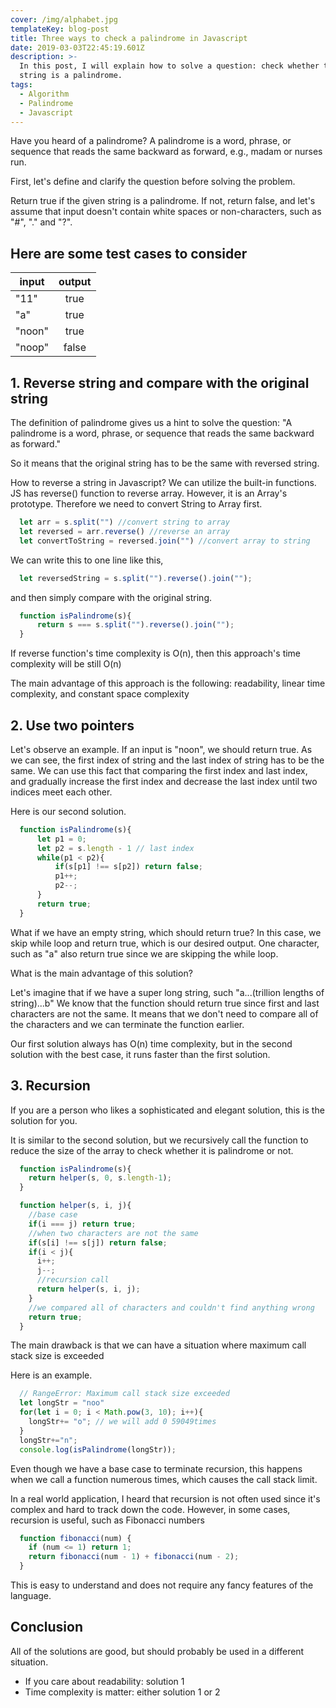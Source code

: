 ```yaml
---
cover: /img/alphabet.jpg
templateKey: blog-post
title: Three ways to check a palindrome in Javascript
date: 2019-03-03T22:45:19.601Z
description: >-
  In this post, I will explain how to solve a question: check whether the given
  string is a palindrome.
tags:
  - Algorithm
  - Palindrome
  - Javascript
---
```


Have you heard of a palindrome? A palindrome is a word, phrase, or sequence that reads the same backward as forward, e.g., madam or nurses run.


First, let's define and clarify the question before solving the problem.


Return true if the given string is a palindrome. If not, return false, and let's assume that input doesn't contain white spaces or non-characters, such as "#", "." and "?".

## Here are some test cases to consider
| input   |      output      |
|----------|:-------------:|
| "11" |  true |
| "a" |    true   |
| "noon" | true |
| "noop" | false |


## 1. Reverse string and compare with the original string

The definition of palindrome gives us a hint to solve the question: "A palindrome is a word, phrase, or sequence that reads the same backward as forward."

So it means that the original string has to be the same with reversed string.

How to reverse a string in Javascript? We can utilize the built-in functions. JS has reverse() function to reverse array. However, it is an Array's prototype. Therefore we need to convert String to Array first.

```javascript
  let arr = s.split("") //convert string to array
  let reversed = arr.reverse() //reverse an array
  let convertToString = reversed.join("") //convert array to string
```

We can write this to one line like this,

```javascript
  let reversedString = s.split("").reverse().join("");
```

and then simply compare with the original string.
```javascript
  function isPalindrome(s){
      return s === s.split("").reverse().join("");
  }
```

If reverse function's time complexity is O(n), then this approach's time complexity will be still O(n)

The main advantage of this approach is the following:  readability, linear time complexity, and constant space complexity

## 2. Use two pointers

Let's observe an example. If an input is "noon", we should return true. As we can see, the first index of string and the last index of string has to be the same. We can use this fact that comparing the first index and last index, and gradually increase the first index and decrease the last index until two indices meet each other.

Here is our second solution.

```javascript
  function isPalindrome(s){
      let p1 = 0;
      let p2 = s.length - 1 // last index
      while(p1 < p2){
          if(s[p1] !== s[p2]) return false;
          p1++;
          p2--;
      }
      return true;
  }
```

What if we have an empty string, which should return true? In this case, we skip while loop and return true, which is our desired output. One character, such as "a" also return true since we are skipping the while loop.

What is the main advantage of this solution?

Let's imagine that if we have a super long string, such "a...(trillion lengths of string)...b" We know that the function should return true since first and last characters are not the same. It means that we don't need to compare all of the characters and we can terminate the function earlier.

Our first solution always has O(n) time complexity, but in the second solution with the best case, it runs faster than the first solution.

## 3. Recursion

If you are a person who likes a sophisticated and elegant solution, this is the solution for you.

It is similar to the second solution, but we recursively call the function to reduce the size of the array to check whether it is palindrome or not.

```javascript
  function isPalindrome(s){
    return helper(s, 0, s.length-1);
  }

  function helper(s, i, j){
    //base case
    if(i === j) return true;
    //when two characters are not the same
    if(s[i] !== s[j]) return false;
    if(i < j){
      i++;
      j--;
      //recursion call
      return helper(s, i, j);
    }
    //we compared all of characters and couldn't find anything wrong
    return true;
  }
```

The main drawback is that we can have a situation where maximum call stack size is exceeded

Here is an example.

```javascript
  // RangeError: Maximum call stack size exceeded
  let longStr = "noo"
  for(let i = 0; i < Math.pow(3, 10); i++){
    longStr+= "o"; // we will add 0 59049times
  }
  longStr+="n";
  console.log(isPalindrome(longStr));
```

Even though we have a base case to terminate recursion, this happens when we call a function numerous times, which causes the call stack limit.

In a real world application, I heard that recursion is not often used since it's complex and hard to track down the code. However, in some cases, recursion is useful, such as Fibonacci numbers

```javascript
  function fibonacci(num) {
    if (num <= 1) return 1;
    return fibonacci(num - 1) + fibonacci(num - 2);
  }
```

This is easy to understand and does not require any fancy features of the language.

## Conclusion
All of the solutions are good, but should probably be used in a different situation.
* If you care about readability: solution 1
* Time complexity is matter: either solution 1 or 2



